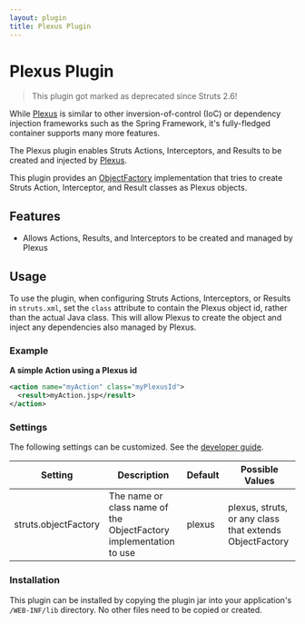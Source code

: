 ```yaml
---
layout: plugin
title: Plexus Plugin
---
```


# Plexus Plugin

> This plugin got marked as deprecated since Struts 2.6!

While [Plexus](http://plexus.codehaus.org/) is similar to other inversion-of-control (IoC) or dependency injection frameworks such as the Spring Framework, it's fully-fledged container supports many more features.

The Plexus plugin enables Struts Actions, Interceptors, and Results to be created and injected by [Plexus](http://plexus.codehaus.org/).

This plugin provides an [ObjectFactory](/core-developers/object-factory) implementation that tries to create Struts Action, Interceptor, and Result classes as Plexus objects.

## Features

+ Allows Actions, Results, and Interceptors to be created and managed by Plexus

## Usage

To use the plugin, when configuring Struts Actions, Interceptors, or Results in `struts.xml`, set the `class` attribute to contain the Plexus object id, rather than the actual Java class.  This will allow Plexus to create the object and inject any dependencies also managed by Plexus.

### Example

**A simple Action using a Plexus id**

```xml
<action name="myAction" class="myPlexusId">
  <result>myAction.jsp</result>
</action>
```

### Settings

The following settings can be customized.  See the [developer guide](/core-developers/configuration-files).

|Setting|Description|Default|Possible Values|
|-------|-----------|-------|---------------|
|struts.objectFactory|The name or class name of the ObjectFactory implementation to use|plexus|plexus, struts, or any class that extends ObjectFactory|

### Installation

This plugin can be installed by copying the plugin jar into your application's `/WEB-INF/lib` directory.  No other files need to be copied or created.
